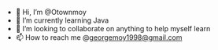 - 👋 Hi, I’m @Otownmoy
- 🌱 I’m currently learning Java
- 💞️ I’m looking to collaborate on anything to help myself learn
- 📫 How to reach me @georgemoy1998@gmail.com
      

<!---
PlayBoyMoy/PlayBoyMoy is a ✨ special ✨ repository because its `README.md` (this file) appears on your GitHub profile.
You can click the Preview link to take a look at your changes.
--->
